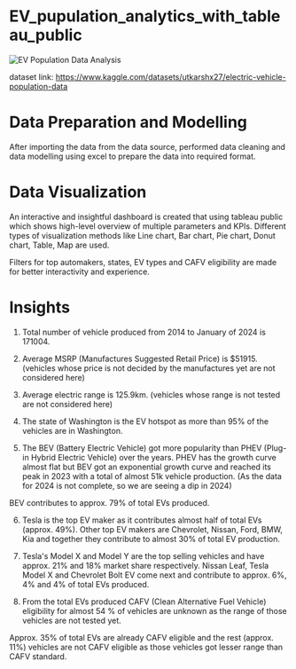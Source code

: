 # EV_pupulation_analytics_with_tableau_public

![EV Population Data Analysis](https://github.com/raha86/EV_pupulation_analytics_with_tableau_public/assets/99750570/67896047-0077-4cef-b7c5-b3ff6574d91b)

dataset link: https://www.kaggle.com/datasets/utkarshx27/electric-vehicle-population-data

# Data Preparation and Modelling

After importing the data from the data source, performed data cleaning and data modelling using excel to prepare the data into required format.

# Data Visualization

An interactive and insightful dashboard is created that using tableau public which shows high-level overview of multiple parameters and KPIs. Different types of visualization methods like Line chart,  Bar chart, Pie chart, Donut chart, Table, Map are used.

Filters for top automakers, states, EV types and CAFV eligibility are made for better interactivity and experience.

# Insights

1. Total number of vehicle produced from 2014 to January of 2024 is 171004.

2. Average MSRP (Manufactures Suggested Retail Price) is $51915. 
(vehicles whose price is not decided by the manufactures yet are not considered here)
3. Average electric range is 125.9km. 
(vehicles whose range is not tested are not considered here)

4. The state of Washington is the EV hotspot as more than 95% of the vehicles are in Washington.

5. The BEV (Battery Electric Vehicle) got more popularity than PHEV (Plug-in Hybrid Electric Vehicle) over the years. PHEV has the growth curve almost flat but BEV got an exponential growth curve and reached its peak in 2023 with a total of almost 51k vehicle production.
(As the data for 2024 is not complete, so we are seeing a dip in 2024)

BEV contributes to approx. 79% of total EVs produced.

6. Tesla is the top EV maker as it contributes almost half of total EVs (approx. 49%). Other top EV makers are Chevrolet, Nissan, Ford, BMW, Kia and together they contribute to almost 30% of total EV production.

7. Tesla's Model X and Model Y are the top selling vehicles and  have approx. 21% and 18% market share respectively. Nissan Leaf, Tesla Model X and Chevrolet Bolt EV come next and contribute to approx. 6%, 4% and 4% of total EVs produced.

8. From the total EVs produced CAFV (Clean Alternative Fuel Vehicle) eligibility for almost 54 % of vehicles are unknown as the range of those vehicles are not tested yet.

Approx. 35% of total EVs are already CAFV eligible and the rest (approx. 11%) vehicles are not CAFV eligible as those vehicles got lesser range than CAFV standard.
